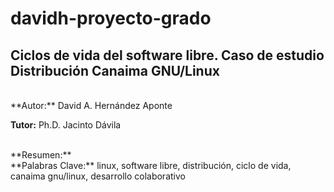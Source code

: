 davidh-proyecto-grado
=====================

Ciclos de vida del software libre. Caso de estudio Distribución Canaima GNU/Linux
----

<br/>
**Autor:** David A. Hernández Aponte

**Tutor:** Ph.D. Jacinto Dávila

<br/>
**Resumen:** 

<br/>
**Palabras Clave:** linux, software libre, distribución, ciclo de vida, canaima gnu/linux, desarrollo colaborativo
<br/>

